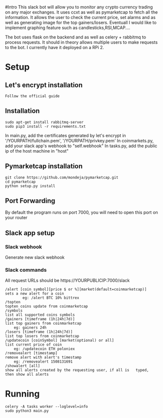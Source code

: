 #Intro
This slack bot will allow you to monitor any crypto currency trading on any major exchanges. It uses ccxt as well as pymarketcap to fetch all the information. It allows the user to check the current price, set alarms and as well as generating image for the top gainers/losers. Eventuall I would like to implement graphing feature such as candlesticks,RSI,MCAP....

The bot uses flask on the backend and as well as celery + rabbitmq to process requests. It should in theory allows multiple users to make requests to the bot. I currently have it deployed on a RPi 2.

# Setup

## Let's encrypt installation
	Follow the official guide

## Installation
	sudo apt-get install rabbitmq-server
	sudo pip3 install -r requirements.txt

In main.py, add the certificates generated by let's encrypt in '/YOURPATH/fullchain.pem', '/YOURPATH/privkey.pem'
In coinmarkets.py, add your slack app's webhook to "self.webhook"
In tasks.py, add the public ip of the host machine in "host"

## Pymarketcap installation
	git clone https://github.com/mondeja/pymarketcap.git
	cd pymarketcap
	python setup.py install

## Port Forwarding
By default the program runs on port 7000, you will need to open this port on your router

## Slack app setup
### Slack webhook
Generate new slack webhook
### Slack commands
  All request URLs should be https://YOURPUBLICIP:7000/slack

	/alert [coin symbol][price $ or %][market(default=coinmarketcap)]   sets a new alert for a coin
			eg: /alert BTC 10% bittrex
	/topten           													topten coins update from coinmarketcap
	/symbols												            list all supported coins symbols
	/gainers [timeframe (1h|24h|7d)]									list top gainers from coinmarketcap
		eg: gainers 24h
	/losers [timeframe (1h|24h|7d)]										list top losers from coinmarketcap
	/updatecoin [coinSymbol] [market(optional) or all]                  list current price of coin
		eg: /updatecoin ETH poloniex
	/removealert [timestamp]											remove alert with alert's timestamp
		eg: /removealert 1508131691
	/showalert [all]												    show all alerts created by the requesting user, if all is 	typed, then show all alerts


# Running

    celery -A tasks worker --loglevel=info
    sudo python3 main.py
